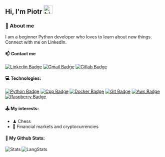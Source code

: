 ## Hi, I'm Piotr <img src="https://user-images.githubusercontent.com/1303154/88677602-1635ba80-d120-11ea-84d8-d263ba5fc3c0.gif" width="28px" alt="hi">

### 👨 About me
I am a beginner Python developer who loves to learn about new things. Connect with me on LinkedIn.


#### 📫 Contact me 
[![Linkedin Badge](https://img.shields.io/badge/LinkedIn-0077B5?style=for-the-badge&logo=linkedin&logoColor=white)](https://www.linkedin.com/in/piotr-bednarek-08306618b/)
[![Gmail Badge](https://img.shields.io/badge/Gmail-D14836?style=for-the-badge&logo=gmail&logoColor=white)](mailto:piotrbednarek99@gmail.com)
[![Gitlab Badge](https://img.shields.io/badge/GitLab-330F63?style=for-the-badge&logo=gitlab&logoColor=white)](https://gitlab.com/LuQ232)


#### 💻 Technologies:
[![Python Badge](https://img.shields.io/badge/Python-3776AB?style=for-the-badge&logo=python&logoColor=white)]()
[![Cpp Badge](https://img.shields.io/badge/C%2B%2B-00599C?style=for-the-badge&logo=c%2B%2B&logoColor=white)]()
[![Docker Badge](https://img.shields.io/badge/Docker-2CA5E0?style=for-the-badge&logo=docker&logoColor=white)]()
[![Git Badge](https://img.shields.io/badge/Git-F05032?style=for-the-badge&logo=git&logoColor=white)]()
[![Aws Badge](https://img.shields.io/badge/Amazon_AWS-232F3E?style=for-the-badge&logo=amazon-aws&logoColor=white)]()
[![Raspberry Badge](https://img.shields.io/badge/RASPBERRY%20PI-C51A4A.svg?&style=for-the-badge&logo=raspberry%20pi&logoColor=white)]()

#### 🕹 My interests:   
- ♟︎ Chess
- 💸 Financial markets and cryptocurrencies

#### 🤖 My Github Stats:
<img align="left" alt="Stats"     src="https://github-readme-stats.vercel.app/api?username=LuQ232&show_icons=true&theme=algolia&line_height=27" />
<img align="left" alt="LangStats"     src="https://github-readme-stats.vercel.app/api/top-langs/?username=LuQ232&layout=demo&theme=algolia&hide=makefile,cmake" />


